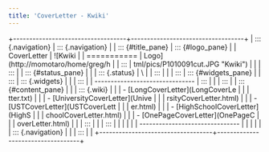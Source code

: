 ```yaml
---
title: 'CoverLetter - Kwiki'
---
```


+-----------------------------------+-----------------------------------+
| ::: {.navigation}                 | ::: {.navigation}                 |
| ::: {#title_pane}                 | ::: {#logo_pane}                  |
| CoverLetter                       | ![Kwiki                           |
| ===========                       | Logo](http://momotaro/home/greg/h |
| :::                               | tml/pics/P1010091cut.JPG "Kwiki") |
|                                   | :::                               |
| ::: {#status_pane}                |                                   |
| ::: {.status}                     | \                                 |
| :::                               |                                   |
| :::                               | ::: {#widgets_pane}               |
| :::                               | ::: {.widgets}                    |
|                                   | :::                               |
| -------------------------------   | :::                               |
|                                   | :::                               |
| ::: {#content_pane}               |                                   |
| ::: {.wiki}                       |                                   |
| -   [LongCoverLetter](LongCoverLe |                                   |
| tter.txt)                         |                                   |
| -   [UniversityCoverLetter](Unive |                                   |
| rsityCoverLetter.html)            |                                   |
| -   [USTCoverLetter](USTCoverLett |                                   |
| er.html)                          |                                   |
| -   [HighSchoolCoverLetter](HighS |                                   |
| choolCoverLetter.html)            |                                   |
| -   [OnePageCoverLetter](OnePageC |                                   |
| overLetter.html)                  |                                   |
| :::                               |                                   |
| :::                               |                                   |
|                                   |                                   |
| -------------------------------   |                                   |
|                                   |                                   |
| ::: {.navigation}                 |                                   |
| :::                               |                                   |
+-----------------------------------+-----------------------------------+
